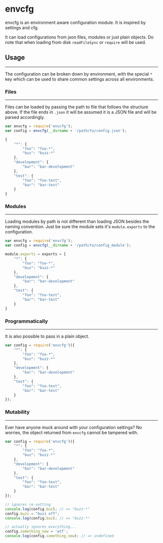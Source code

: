 # envcfg

envcfg is an environment aware configuration module. It is inspired by settings and cfg.

It can load configurations from json files, modules or just plain objects. Do note that when loading from disk `readFileSync` or `require` will be used.

## Usage
*****

The configuration can be broken down by environment, with the special `*` key which can be used to share common settings across all environments.

### Files
*****

Files can be loaded by passing the path to file that follows the structure above. If the file ends in `.json` it will be assumed it is a JSON file and will be parsed accordingly. 

```javascript
var envcfg = require('envcfg');
var config = envcfg(__dirname + '/path/to/config.json');
```

```javascript
{
	"*": {
		"foo": "foo-*",
		"buz": "buzz-*"
	},
	"development": {
		"bar": "bar-development"
	},
	"test": {
		"foo": "foo-test",
		"bar": "bar-test"
	}
}
```

### Modules
*****

Loading modules by path is not different than loading JSON besides the naming convention. Just be sure the module sets it's `module.exports` to the configuration.

```javascript
var envcfg = require('envcfg');
var config = envcfg(__dirname + '/path/to/config_module');
```

```javascript
module.exports = exports = {
	"*": {
		"foo": "foo-*",
		"buz": "buzz-*"
	},
	"development": {
		"bar": "bar-development"
	},
	"test": {
		"foo": "foo-test",
		"bar": "bar-test"
	}
}
```

### Programmatically
*****

It is also possible to pass in a plain object.

```javascript
var config = require('envcfg')({
	"*": {
		"foo": "foo-*",
		"buz": "buzz-*"
	},
	"development": {
		"bar": "bar-development"
	},
	"test": {
		"foo": "foo-test",
		"bar": "bar-test"
	}
});
```

### Mutability
*****

Ever have anyone muck around with your configuration settings? No worries, the object returned from `envcfg` cannot be tampered with.

```javascript
var config = require('envcfg')({
	"*": {
		"foo": "foo-*",
		"buz": "buzz-*"
	},
	"development": {
		"bar": "bar-development"
	},
	"test": {
		"foo": "foo-test",
		"bar": "bar-test"
	}
});

// ignores re-setting
console.log(config.buz); // => "buzz-*"
config.buzz = "buzz off";
console.log(config.buz); // => "buzz-*"

// actually ignores everything...
config.something_new = 'wtf';
console.log(config.something_new); // => undefined
```












